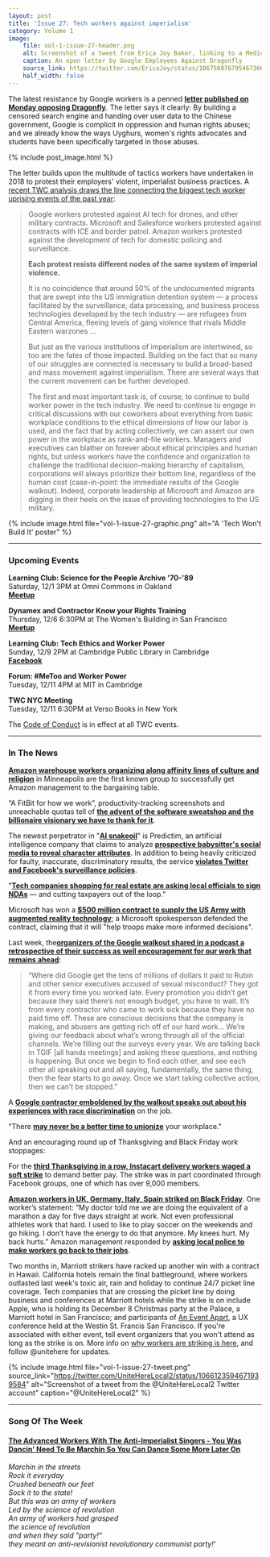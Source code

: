 ```yaml
---
layout: post
title: 'Issue 27: Tech workers against imperialism'
category: Volume 1
image:
    file: vol-1-issue-27-header.png
    alt: Screenshot of a tweet from Erica Joy Baker, linking to a Medium post by Google employees protesting Dragonfly
    caption: An open letter by Google Employees Against Dragonfly
    source_link: https://twitter.com/EricaJoy/status/1067560767954673664
    half_width: false
---
```


<!-- Content imported from: https://mailchi.mp/85f3fb754a63/tech-workers-coalition-update-1289069?e=dbff030191 -->

The latest resistance by Google workers is a penned [**letter published on Monday opposing Dragonfly**](https://medium.com/@googlersagainstdragonfly/we-are-google-employees-google-must-drop-dragonfly-4c8a30c5e5eb). The letter says it clearly: By building a censored search engine and handing over user data to the Chinese government, Google is complicit in oppression and human rights abuses; and we already know the ways Uyghurs, women's rights advocates and students have been specifically targeted in those abuses.

<!--excerpt-->

{% include post_image.html %}

The letter builds upon the multitude of tactics&nbsp;workers have undertaken in 2018 to protest their employers' violent, imperialist business practices. A [recent TWC analysis draws the line connecting the biggest tech worker uprising events of the past year](https://medium.com/tech-workers-coalition/tech-workers-against-imperialism-2d8024e461a7):
 
> Google workers protested against AI tech for drones, and other military contracts. Microsoft and Salesforce workers protested against contracts with ICE and border patrol. Amazon workers protested against the development of tech for domestic policing and surveillance.
>
> **Each protest resists different nodes of the same system of imperial violence.**
>
> It is no coincidence that around 50% of the undocumented migrants that are swept into the US immigration detention system — a process facilitated by the surveillance, data processing, and business process technologies developed by the tech industry — are refugees from Central America, fleeing levels of gang violence that rivals Middle Eastern warzones …
>
> But just as the various institutions of imperialism are intertwined, so too are the fates of those impacted. Building on the fact that so many of our struggles are connected is necessary to build a broad-based and mass movement against imperialism. There are several ways that the current movement can be further developed.
>
> The first and most important task is, of course, to continue to build worker power in the tech industry. We need to continue to engage in critical discussions with our coworkers about everything from basic workplace conditions to the ethical dimensions of how our labor is used, and the fact that by acting collectively, we can assert our own power in the workplace as rank-and-file workers. Managers and executives can blather on forever about ethical principles and human rights, but unless workers have the confidence and organization to challenge the traditional decision-making hierarchy of capitalism, corporations will always prioritize their bottom line, regardless of the human cost (case-in-point: the immediate results of the Google walkout). Indeed, corporate leadership at Microsoft and Amazon are digging in their heels on the issue of providing technologies to the US military.

{% include image.html
    file="vol-1-issue-27-graphic.png"
    alt="A 'Tech Won't Build It' poster"
%}

***

###  Upcoming Events

 **Learning Club: Science for the People Archive '70-'89**  
Saturday, 12/1 3PM at Omni Commons in Oakland  
[**Meetup**](https://www.meetup.com/Tech-Workers-Coalition/events/256062613/)  
  
**Dynamex and Contractor Know your Rights Training**  
Thursday, 12/6 6:30PM at The Women's Building in San Francisco  
[**Meetup**](https://www.meetup.com/Tech-Workers-Coalition/events/256382433/)  
  
**Learning Club: Tech Ethics and Worker Power**  
Sunday, 12/9 2PM at Cambridge Public Library in Cambridge  
[**Facebook**](https://www.facebook.com/events/736431466724610/)  
  
**Forum: #MeToo and Worker Power**  
Tuesday, 12/11 4PM at MIT in Cambridge  
  
**TWC NYC Meeting**  
Tuesday, 12/11 6:30PM at Verso Books in New York

The [Code of Conduct](https://techworkerscoalition.org/community-guide/) is in effect at all TWC events.

***

###  In The News

[**Amazon warehouse workers organizing along affinity lines of culture and religion**](https://www.seattletimes.com/business/somali-workers-in-minnesota-force-amazon-to-negotiate/%20) in Minneapolis are the first known group to successfully get Amazon management to the bargaining table.  
  
“A FitBit for how we work”, productivity-tracking screenshots and unreachable quotas tell of [**the advent of the software sweatshop and the billionaire visionary we have to thank for it**](https://www.forbes.com/sites/nathanvardi/2018/11/19/how-a-mysterious-tech-billionaire-created-two-fortunesand-a-global-software-sweatshop/#8dc58c16cffe).  
  
The newest perpetrator in "[**AI snakeoil**](https://boingboing.net/2018/11/26/ducking-stool-2-0.html)" is Predictim, an artificial intelligence company that claims to analyze [**prospective babysitter's social media to reveal character attributes**](https://www.washingtonpost.com/technology/2018/11/16/wanted-perfect-babysitter-must-pass-ai-scan-respect-attitude/?noredirect=on&utm_term=.b816e9efd874). In addition to being heavily criticized for faulty, inaccurate, discriminatory results, the service [**violates Twitter and Facebook's surveillance policies**](https://www.washingtonpost.com/technology/2018/11/27/facebook-twitter-crack-down-ai-babysitter-rating-service/?utm_term=.bc6d393115c5).  
  
"[**Tech companies shopping for real estate are asking local officials to sign NDAs**](https://www.buzzfeednews.com/article/carolineodonovan/amazon-hq2-google-foxconn-secret-nda-real-estate-deals) — and cutting taxpayers out of the loop."  
  
Microsoft has won a [**$500 million contract to supply the US Army with augmented reality technology**](https://www.reuters.com/article/us-mircosoft-contract-idUSKCN1NY054); a Microsoft spokesperson defended the contract, claiming that it&nbsp;will "help troops make more informed decisions".  
  
Last week, the[**organizers of the Google walkout shared in a podcast a retrospective of their success as well encouragement for our work that remains ahead**](https://www.recode.net/2018/11/21/18105719/google-walkout-real-change-organizers-protest-discrimination-kara-swisher-recode-decode-podcast%20):  

> “Where did Google get the tens of millions of dollars it paid to Rubin and other senior executives accused of sexual misconduct? They got it from every time you worked late. Every promotion you didn’t get because they said there’s not enough budget, you have to wait. It’s from every contractor who came to work sick because they have no paid time off. These are conscious decisions that the company is making, and abusers are getting rich off of our hard work... We’re giving our feedback about what’s wrong through all of the official channels. We’re filling out the surveys every year. We are talking back in TGIF [all hands meetings] and asking these questions, and nothing is happening. But once we begin to find each other, and see each other all speaking out and all saying, fundamentally, the same thing, then the fear starts to go away. Once we start taking collective action, then we can’t be stopped.”

A [**Google contractor emboldened by the walkout speaks out about his experiences with race discrimination**](https://www.theguardian.com/technology/2018/nov/25/google-settled-racism-case-from-contractor-treated-like-a-terrorist) on the job.

"There [**may never be a better time to unionize**](https://splinternews.com/you-may-never-see-a-better-time-to-unionize-your-workpl-1830588017) your workplace."  
  
And an encouraging round up of Thanksgiving and Black Friday work stoppages:&nbsp;

For the [**third Thanksgiving in a row, Instacart delivery workers waged a soft strike**](https://www.buzzfeednews.com/article/carolineodonovan/instacart-delivery-workers-strike-gig-workers-labor-movement) to demand better pay. The strike was in part coordinated through Facebook groups, one of which has over 9,000 members. &nbsp;  
  
[**Amazon workers in UK, Germany, Italy, Spain striked on Black Friday**](https://gizmodo.com/amazon-workers-across-europe-protest-black-friday-citi-1830622250). One worker’s statement: “My doctor told me we are doing the equivalent of a marathon a day for five days straight at work. Not even professional athletes work that hard. I used to like to play soccer on the weekends and go hiking. I don’t have the energy to do that anymore. My knees hurt. My back hurts.” Amazon management responded by [**asking local police to make workers go back to their jobs**](https://www.businessinsider.com/amazon-asked-police-in-spain-to-intervene-warehouse-strike-2018-11).  
  
Two months in, Marriott strikers have racked up another win with a contract in Hawaii. California hotels remain&nbsp;the final battleground, where workers outlasted&nbsp;last week's toxic air, rain and holiday to continue 24/7 picket line coverage. Tech companies that are crossing the picket line by doing business and conferences at Marriott hotels while the strike is on include Apple, who is holding its December 8&nbsp;Christmas party at the Palace, a Marriott hotel in San Francisco; and participants of&nbsp;[An Event Apart](https://aneventapart.com/), a UX conference held at the Westin St. Francis San Francisco. If you're associated with either event, tell event organizers that you won't attend as long as the strike is on.&nbsp;More info on [why workers are striking is here](https://www.huffingtonpost.com/entry/marriott-strike-hawaii-san-francisco-boston_us_5bf4ffa4e4b0eb6d93099dd9), and follow @unitehere for updates.

{% include image.html
    file="vol-1-issue-27-tweet.png"
    source_link="https://twitter.com/UniteHereLocal2/status/1066123594671939584"
    alt="Screenshot of a tweet from the @UniteHereLocal2 Twitter account"
    caption="@UniteHereLocal2"
%}

***

### Song Of The Week

#### [The Advanced Workers With The Anti-Imperialist Singers - You Was Dancin' Need To Be Marchin So You Can Dance Some More Later On](https://www.youtube.com/watch?v=x5RAvDZZyCI&fbclid=IwAR0H7we_jtJ08CmAVkMEgNT7YbYFMynR0o04-F3hizFGo87PKXTiZaTkjgM)
  
_Marchin in the streets&nbsp;_  
_Rock it&nbsp;everyday_  
_Crushed beneath our feet_  
_Sock it to the state!_  
_But this was an army of workers_  
_Led by the science of revolution_  
_An army of workers had grasped_  
_the science of revolution_  
_and when they said "party!"_  
_they meant an anti-revisionist revolutionary communist party!'_  
